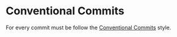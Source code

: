 # Conventional Commits
For every commit must be follow the [Conventional Commits](https://conventionalcommits.org) style.